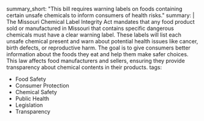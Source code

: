 summary_short: "This bill requires warning labels on foods containing certain unsafe chemicals to inform consumers of health risks."
summary: |
  The Missouri Chemical Label Integrity Act mandates that any food product sold or manufactured in Missouri that contains specific dangerous chemicals must have a clear warning label. These labels will list each unsafe chemical present and warn about potential health issues like cancer, birth defects, or reproductive harm. The goal is to give consumers better information about the foods they eat and help them make safer choices. This law affects food manufacturers and sellers, ensuring they provide transparency about chemical contents in their products.
tags:
  - Food Safety
  - Consumer Protection
  - Chemical Safety
  - Public Health
  - Legislation
  - Transparency
